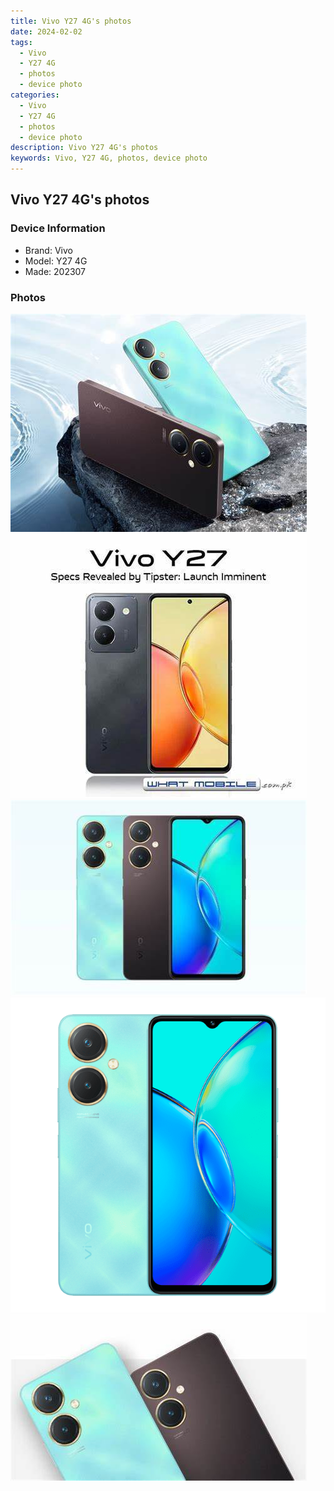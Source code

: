 ```yaml
---
title: Vivo Y27 4G's photos
date: 2024-02-02
tags: 
  - Vivo
  - Y27 4G
  - photos
  - device photo
categories: 
  - Vivo
  - Y27 4G
  - photos
  - device photo
description: Vivo Y27 4G's photos
keywords: Vivo, Y27 4G, photos, device photo
---
```


## Vivo Y27 4G's photos

### Device Information

- Brand: Vivo
- Model: Y27 4G
- Made: 202307

### Photos

![/images/best-assets/devices/vivo/vivo-y27-4g/1.jpg](/images/best-assets/devices/vivo/vivo-y27-4g/1.jpg)
![/images/best-assets/devices/vivo/vivo-y27-4g/2.jpg](/images/best-assets/devices/vivo/vivo-y27-4g/2.jpg)
![/images/best-assets/devices/vivo/vivo-y27-4g/3.jpg](/images/best-assets/devices/vivo/vivo-y27-4g/3.jpg)
![/images/best-assets/devices/vivo/vivo-y27-4g/4.jpg](/images/best-assets/devices/vivo/vivo-y27-4g/4.jpg)
![/images/best-assets/devices/vivo/vivo-y27-4g/5.jpg](/images/best-assets/devices/vivo/vivo-y27-4g/5.jpg)
